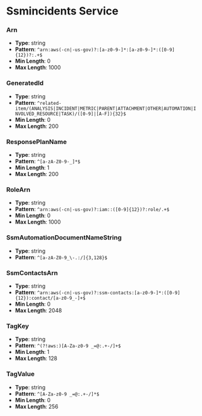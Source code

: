 # Ssmincidents Service

### Arn
- **Type**: string
- **Pattern**: `^arn:aws(-cn|-us-gov)?:[a-z0-9-]*:[a-z0-9-]*:([0-9]{12})?:.+$`
- **Min Length**: 0
- **Max Length**: 1000

### GeneratedId
- **Type**: string
- **Pattern**: `^related-item/(ANALYSIS|INCIDENT|METRIC|PARENT|ATTACHMENT|OTHER|AUTOMATION|INVOLVED_RESOURCE|TASK)/([0-9]|[A-F]){32}$`
- **Min Length**: 0
- **Max Length**: 200

### ResponsePlanName
- **Type**: string
- **Pattern**: `^[a-zA-Z0-9-_]*$`
- **Min Length**: 1
- **Max Length**: 200

### RoleArn
- **Type**: string
- **Pattern**: `^arn:aws(-cn|-us-gov)?:iam::([0-9]{12})?:role/.+$`
- **Min Length**: 0
- **Max Length**: 1000

### SsmAutomationDocumentNameString
- **Type**: string
- **Pattern**: `^[a-zA-Z0-9_\-.:/]{3,128}$`

### SsmContactsArn
- **Type**: string
- **Pattern**: `^arn:aws(-cn|-us-gov)?:ssm-contacts:[a-z0-9-]*:([0-9]{12}):contact/[a-z0-9_-]+$`
- **Min Length**: 0
- **Max Length**: 2048

### TagKey
- **Type**: string
- **Pattern**: `^(?!aws:)[A-Za-z0-9 _=@:.+-/]+$`
- **Min Length**: 1
- **Max Length**: 128

### TagValue
- **Type**: string
- **Pattern**: `^[A-Za-z0-9 _=@:.+-/]*$`
- **Min Length**: 0
- **Max Length**: 256

